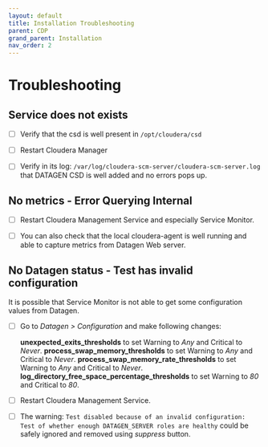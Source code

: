 ```yaml
---
layout: default
title: Installation Troubleshooting
parent: CDP
grand_parent: Installation
nav_order: 2
---
```



# Troubleshooting

## Service does not exists

- [ ] Verify that the csd is well present in `/opt/cloudera/csd` 

- [ ] Restart Cloudera Manager

- [ ] Verify in its log: `/var/log/cloudera-scm-server/cloudera-scm-server.log` that DATAGEN CSD is well added and no errors pops up.


## No metrics - Error Querying Internal

- [ ] Restart Cloudera Management Service and especially Service Monitor.

- [ ] You can also check that the local cloudera-agent is well running and able to capture metrics from Datagen Web server.


## No Datagen status - Test has invalid configuration 

It is possible that Service Monitor is not able to get some configuration values from Datagen.

- [ ] Go to _Datagen > Configuration_ and make following changes:

    **unexpected_exits_thresholds** to set Warning to _Any_ and Critical to _Never_.
    **process_swap_memory_thresholds** to set Warning to _Any_ and Critical to _Never_.
    **process_swap_memory_rate_thresholds** to set Warning to _Any_ and Critical to _Never_.
    **log_directory_free_space_percentage_thresholds** to set Warning to _80_ and Critical to _80_.

- [ ] Restart Cloudera Management Service.

- [ ] The warning: `Test disabled because of an invalid configuration: Test of whether enough DATAGEN_SERVER roles are healthy` could be safely ignored and removed using _suppress_ button.

